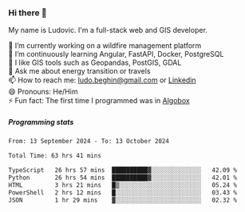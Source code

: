 ### Hi there 👋

My name is Ludovic. I'm a full-stack web and GIS developer.

 🔭 I’m currently working on a wildfire management platform<br/>
 🌱 I’m continuously learning Angular, FastAPI, Docker, PostgreSQL<br/>
 👯 I like GIS tools such as Geopandas, PostGIS, GDAL<br/>
 💬 Ask me about energy transition or travels<br/>
 📫 How to reach me: ludo.beghin@gmail.com or [Linkedin](https://www.linkedin.com/in/ludovic-beghin/)<br/>
 😄 Pronouns: He/Him<br/>
 ⚡ Fun fact: The first time I programmed was in [Algobox](https://fr.wikipedia.org/wiki/Algobox)<br/>

##### Programming stats
<!--START_SECTION:waka-->

```txt
From: 13 September 2024 - To: 13 October 2024

Total Time: 63 hrs 41 mins

TypeScript   26 hrs 57 mins  ██████████▓░░░░░░░░░░░░░░   42.09 %
Python       26 hrs 54 mins  ██████████▓░░░░░░░░░░░░░░   42.01 %
HTML         3 hrs 21 mins   █▒░░░░░░░░░░░░░░░░░░░░░░░   05.24 %
PowerShell   2 hrs 12 mins   █░░░░░░░░░░░░░░░░░░░░░░░░   03.43 %
JSON         1 hr 29 mins    ▓░░░░░░░░░░░░░░░░░░░░░░░░   02.32 %
```

<!--END_SECTION:waka-->
